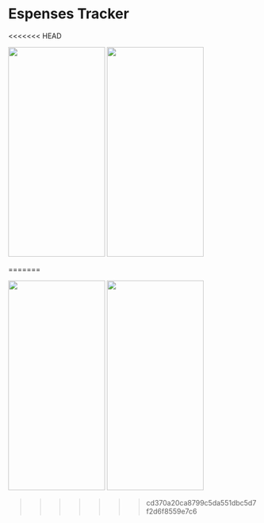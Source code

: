 # Espenses Tracker

<<<<<<< HEAD

<p float="left">
<img src="https://user-images.githubusercontent.com/48721796/220146695-4bdc7f3b-2adc-47ab-9db6-67f496da176e.png" width="195" height="422">
<img src="https://user-images.githubusercontent.com/48721796/220146698-98012311-8951-4b63-8852-416d9348110d.png" width="195" height="422">
</p>
=======
<p float="left">
<img src="https://user-images.githubusercontent.com/48721796/220146695-4bdc7f3b-2adc-47ab-9db6-67f496da176e.png" width="195" height="422">
<img src="https://user-images.githubusercontent.com/48721796/220146698-98012311-8951-4b63-8852-416d9348110d.png" width="195" height="422">
</p>

> > > > > > > cd370a20ca8799c5da551dbc5d7f2d6f8559e7c6
